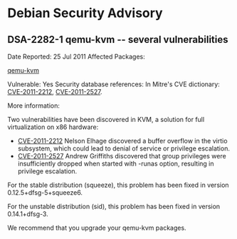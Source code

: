 
Debian Security Advisory
========================


DSA-2282-1 qemu-kvm -- several vulnerabilities
----------------------------------------------



Date Reported:
25 Jul 2011
Affected Packages:

[qemu-kvm](https://packages.debian.org/src:qemu-kvm)

Vulnerable:
Yes
Security database references:
In Mitre's CVE dictionary: [CVE-2011-2212](https://security-tracker.debian.org/tracker/CVE-2011-2212), [CVE-2011-2527](https://security-tracker.debian.org/tracker/CVE-2011-2527).  

More information:

Two vulnerabilities have been discovered in KVM, a solution for full
virtualization on x86 hardware:


* [CVE-2011-2212](https://security-tracker.debian.org/tracker/CVE-2011-2212)
Nelson Elhage discovered a buffer overflow in the virtio subsystem,
 which could lead to denial of service or privilege escalation.
* [CVE-2011-2527](https://security-tracker.debian.org/tracker/CVE-2011-2527)
Andrew Griffiths discovered that group privileges were
 insufficiently dropped when started with -runas option, resulting
 in privilege escalation.


For the stable distribution (squeeze), this problem has been fixed in
version 0.12.5+dfsg-5+squeeze6.


For the unstable distribution (sid), this problem has been fixed in
version 0.14.1+dfsg-3.


We recommend that you upgrade your qemu-kvm packages.





